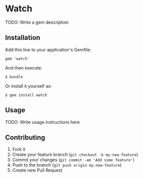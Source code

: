# Watch

TODO: Write a gem description

## Installation

Add this line to your application's Gemfile:

    gem 'watch'

And then execute:

    $ bundle

Or install it yourself as:

    $ gem install watch

## Usage

TODO: Write usage instructions here

## Contributing

1. Fork it
2. Create your feature branch (`git checkout -b my-new-feature`)
3. Commit your changes (`git commit -am 'Add some feature'`)
4. Push to the branch (`git push origin my-new-feature`)
5. Create new Pull Request
